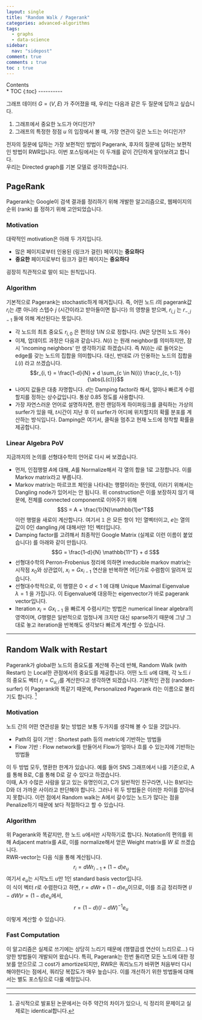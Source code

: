 ```yaml
---
layout: single
title: "Random Walk / Pagerank"
categories: advanced-algorithms
tags:
  - graphs
  - data-science
sidebar:
  nav: "sidepost"
comment: true
comments : true
toc : true
---
```

<div id="toc">
Contents
</div>
* TOC
{:toc}
----------

그래프 데이터 $G = (V, E)$ 가 주어졌을 때, 우리는 다음과 같은 두 질문에 답하고 싶습니다. 
1. 그래프에서 중요한 노드가 어디인가? 
2. 그래프의 특정한 정점 $u$ 의 입장에서 볼 때, 가장 연관이 깊은 노드는 어디인가?

전자의 질문에 답하는 가장 보편적인 방법이 Pagerank, 후자의 질문에 답하는 보편적인 방법이 RWR입니다. 이번 포스팅에서는 이 두개를 같이 간단하게 알아보려고 합니다.  
우리는 Directed graph를 기본 모델로 생각하겠습니다. 

## PageRank 
Pagerank는 Google이 검색 결과를 정리하기 위해 개발한 알고리즘으로, 웹페이지의 순위 (rank) 를 정하기 위해 고안되었습니다.

### Motivation
대략적인 motivation은 아래 두 가지입니다.

- 많은 페이지로부터 인용된 (링크가 걸린) 페이지는 **중요하다**
- **중요한** 페이지로부터 링크가 걸린 페이지는 **중요하다**

굉장히 직관적으로 말이 되는 원칙입니다. 

### Algorithm
기본적으로 Pagerank는 stochastic하게 매겨집니다. 즉, 어떤 노드 $i$의 pagerank값 $r_i$는 $i$뿐 아니라 스텝수 $j$ (시간이라고 받아들이면 됩니다) 의 영향을 받으며, $r_{i, j}$ 는 $r_{-, j-1}$ 들에 의해 계산된다는 뜻입니다. 

- 각 노드의 최초 중요도 $r_{i, 0}$ 은 편의상 $1/N$ 으로 정합니다. ($N$은 당연히 노드 개수)
- 이제, 업데이트 과정은 다음과 같습니다. $N(i)$ 는 원래 neighbor를 의미하지만, 잠시 'incoming neighbors' 만 생각하기로 하겠습니다. 즉 $N(i)$는 $i$로 들어오는 edge를 갖는 노드의 집합을 의미합니다. 대신, 반대로 $i$가 인용하는 노드의 집합을 $L(i)$ 라고 쓰겠습니다. 
$$r_{i, t} = \frac{1-d}{N} + d \sum_{c \in N(i)} \frac{r_{c, t-1}}{\abs{L(c)}}$$
- 나머지 값들은 대충 자명합니다. $d$는 Damping factor라 해서, 얼마나 빠르게 수렴할지를 정하는 상수값입니다. 통상 0.85 정도를 사용합니다. 
- 가장 자연스러운 언어로 설명하자면, 완전 랜덤하게 하이퍼링크를 클릭하는 가상의 surfer가 있을 때, $t$시간이 지난 후 이 surfer가 어디에 위치할지의 확률 분포를 계산하는 방식입니다. Damping은 여기서, 클릭을 멈추고 현재 노드에 정착할 확률을 제공합니다. 

### Linear Algebra PoV
지금까지의 논의를 선형대수학의 언어로 다시 써 보겠습니다. 
- 먼저, 인접행렬 $A$에 대해, $A$를 Normalize해서 각 열의 합을 1로 고정합니다. 이를 Markov matrix라고 부릅니다. 
- Markov matrix는 마르코프 체인을 나타내는 행렬이라는 뜻인데, 이러기 위해서는 Dangling node가 있어서는 안 됩니다. 위 construction은 이를 보장하지 않기 때문에, 전체를 connected component로 이어주기 위해 
  $$S = A + \frac{1}{N}\mathbb{1}e^T$$
  이런 행렬을 새로이 계산합니다. 여기서 $\mathbb{1}$ 은 모든 항이 1인 열벡터이고, $e$는 열의 값이 0인 dangling $j$에 대해서만 1인 벡터입니다. 
- Damping factor를 고려해서 최종적인 Google Matrix (실제로 이런 이름이 붙었습니다) 를 아래와 같이 만듭니다. 
  $$G = \frac{1-d}{N} \mathbb{11^T} + d S$$
- 선형대수학의 Perron-Frobenius 정리에 의하면 irreducible markov matrix는 시작점 $x_0$와 상관없이, $x_i = G x_{i-1}$ 연산을 반복하면 어딘가로 수렴함이 알려져 있습니다. 
- 선형대수학적으로, 이 행렬은 $0 < d < 1$ 에 대해 Unique Maximal Eigenvalue $\lambda = 1$ 을 가집니다. 이 Eigenvalue에 대응하는 eigenvector가 바로 pagerank vector입니다.  
- Iteration $x_{i} = G x_{i-1}$ 을 빠르게 수렴시키는 방법은 numerical linear algebra의 영역이며, $G$행렬은 일반적으로 엄청나게 크지만 대신 sparse하기 때문에 그냥 그대로 놓고 iteration을 반복해도 생각보다 빠르게 계산할 수 있습니다. 

------

## Random Walk with Restart
Pagerank가 global한 노드의 중요도를 계산해 주는데 반해, Random Walk (with Restart) 는 Local한 관점에서의 중요도를 제공합니다. 어떤 노드 $u$에 대해, 각 노드 $i$ 의 중요도 벡터 $r_i = C_{u, i}$를 계산한다고 생각하면 되겠습니다. 기본적인 관점 (random-surfer) 이 Pagerank와 똑같기 때문에, Personalized Pagerank 라는 이름으로 불리기도 합니다. [^1]

### Motivation
노드 간의 어떤 연관성을 찾는 방법은 보통 두가지를 생각해 볼 수 있을 것입니다.
- Path의 길이 기반 : Shortest path 등의 metric에 기반하는 방법들
- Flow 기반 : Flow network를 만들어서 Flow가 얼마나 흐를 수 있는지에 기반하는 방법들 

이 두 방법 모두, 명환한 한계가 있습니다. 예를 들어 SNS 그래프에서 나를 기준으로, A를 통해 B로, C를 통해 D로 갈 수 있다고 하겠습니다.  
이때, A가 수많은 사람을 알고 있는 유명인이고, C가 일반적인 친구라면, 나는 B보다는 D와 더 가까운 사이라고 판단해야 합니다. 그러나 위 두 방법들은 이러한 차이를 잡아내지 못합니다. 이런 점에서 Random walk는 A에서 갈수있는 노드가 많다는 점을 Penalize하기 때문에 보다 적절하다고 할 수 있습니다.


### Algorithm 
위 Pagerank와 똑같지만, 한 노드 $u$에서만 시작하기로 합니다. Notation의 편의를 위해 Adjacent matrix를 $A$로, 이를 normalize해서 얻은 Weight matrix를 $W$ 로 쓰겠습니다.  
RWR-vector는 다음 식을 통해 계산됩니다. 
$$r_{i} = dWr_{i-1} + (1-d) e_u$$
여기서 $e_u$는 시작노드 $u$만 1인 standard basis vector입니다.  
이 식이 벡터 $r$로 수렴한다고 하면, $r = dWr + (1-d) e_u$이므로, 이를 조금 정리하면 $(I - dW)r = (1-d) e_u$에서,
$$r = (1 - d) (I - dW)^{-1} e_u$$ 
이렇게 계산할 수 있습니다. 

### Fast Computation
이 알고리즘은 실제로 쓰기에는 상당히 느리기 때문에 (행렬곱셈 연산이 느리므로...) 다양한 방법들이 개발되어 왔습니다. 특히, Pagerank는 한번 돌리면 모든 노드에 대한 정보를 얻으므로 그 cost가 amortize되지만, RWR은 쿼리노드가 바뀌면 처음부터 다시 해야한다는 점에서, 쿼리당 복잡도가 매우 높습니다. 이를 개선하기 위한 방법들에 대해서는 별도 포스팅으로 다룰 예정입니다. 

------

[^1]: 공식적으로 발표된 논문에서는 아주 약간의 차이가 있으나, 식 정리의 문제이고 실제로는 identical합니다.